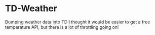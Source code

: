 # TD-Weather
Dumping weather data into TD
I thought it would be easier to get a free temperature API, but there is a lot of throttling going on!
